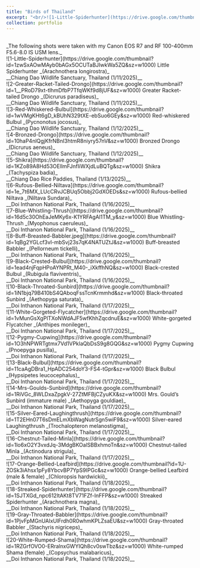 ```yaml
---
title: "Birds of Thailand"
excerpt: "<br/>![1-Little-Spiderhunter](https://drive.google.com/thumbnail?id=1zwSxAOwMAyb0bAGx5OCUTaBJIwkWa5ZQ&sz=w1000)"
collection: portfolio
---
```


<br/>
_The following shots were taken with my Canon EOS R7 and RF 100-400mm F5.6-8.0 IS USM lens._

<br/>
![1-Little-Spiderhunter](https://drive.google.com/thumbnail?id=1zwSxAOwMAyb0bAGx5OCUTaBJIwkWa5ZQ&sz=w1000)
Little Spiderhunter _(Arachnothera longirostra)_ <br/> __Chiang Dao Wildlife Sanctuary, Thailand (1/11/2025)__

<br/>
![2-Greater-Racket-Tailed-Drongo](https://drive.google.com/thumbnail?id=1__PRoD79xt-tlhmDfbP7TfqWKf9d8jUF&sz=w1000)
Greater Racket-tailed Drongo _(Dicrurus paradiseus)_ <br/> __Chiang Dao Wildlife Sanctuary, Thailand (1/11/2025)__

<br/>
![3-Red-Whiskered-Bulbul](https://drive.google.com/thumbnail?id=1wVMgKHt6gD_kBUhN329tXE-ebSuo6GEy&sz=w1000)
Red-whiskered Bulbul _(Pycnonotus jocosus)_ <br/> __Chiang Dao Wildlife Sanctuary, Thailand (1/12/2025)__

<br/>
![4-Bronzed-Drongo](https://drive.google.com/thumbnail?id=10haP4nlQgjKfrNBnI3htmR8niyry57nV&sz=w1000)
Bronzed Drongo _(Dicrurus aeneus)_ <br/> __Chiang Dao Wildlife Sanctuary, Thailand (1/12/2025)__

<br/>
![5-Shikra](https://drive.google.com/thumbnail?id=1KZo89A8Hd53OEllmFJnfIiWXjdLuBQTg&sz=w1000)
Shikra _(Tachyspiza badia)_ <br/> __Chiang Dao Rice Paddies, Thailand (1/13/2025)__

<br/>
![6-Rufous-Bellied-Niltava](https://drive.google.com/thumbnail?id=1e_7t6MX_LUcCRvJCBUq5Obbj2GdXOEDs&sz=w1000)
Rufous-bellied Niltava _(Niltava Sundara)_ <br/> __Doi Inthanon National Park, Thailand (1/16/2025)__

<br/>
![7-Blue-Whistling-Thrush](https://drive.google.com/thumbnail?id=16d5c30OhEaJeMKy6x-K1YRFAgAl1TM_y&sz=w1000)
Blue Whistling-Thrush _(Myophonus caeruleus)_ <br/> __Doi Inthanon National Park, Thailand (1/16/2025)__

<br/>
![8-Buff-Breasted-Babbler.jpeg](https://drive.google.com/thumbnail?id=1qBg2YGLcf3vl-mbSvj23s7qK4NATUZtJ&sz=w1000)
Buff-breasted Babbler _(Pellorneum tickelli)_ <br/> __Doi Inthanon National Park, Thailand (1/16/2025)__

<br/>
![9-Black-Crested-Bulbul](https://drive.google.com/thumbnail?id=1ead4njFqpHPoAYNPRt_M40-_iXkffhNQ&sz=w1000)
Black-crested Bulbul _(Rubigula flaviventris)_ <br/> __Doi Inthanon National Park, Thailand (1/16/2025)__

<br/>
![10-Black-Throated-Sunbird](https://drive.google.com/thumbnail?id=1iN1bjq79B410bS4QAboqFssTcnKrmmhd&sz=w1000)
Black-throated Sunbird _(Aethopyga saturata)_ <br/> __Doi Inthanon National Park, Thailand (1/17/2025)__

<br/>
![11-White-Gorgeted-Flycatcher](https://drive.google.com/thumbnail?id=1vMunGsXgPlTXoNWdAJF5wfKhhZqcdnuE&sz=w1000)
White-gorgeted Flycatcher _(Anthipes monileger)_ <br/> __Doi Inthanon National Park, Thailand (1/17/2025)__

<br/>
![12-Pygmy-Cupwing](https://drive.google.com/thumbnail?id=1O3hNPWRTgtmx7Vd1VPklaQbDsS9g8GQG&sz=w1000)
Pygmy Cupwing _(Pnoepyga pusilla)_ <br/> __Doi Inthanon National Park, Thailand (1/17/2025)__

<br/>
![13-Black-Bulbul](https://drive.google.com/thumbnail?id=11caAgDBra1_HpADC254doY3-FS4-tGpr&sz=w1000)
Black Bulbul _(Hypsipetes leucocephalus)_ <br/> __Doi Inthanon National Park, Thailand (1/17/2025)__

<br/>
![14-Mrs-Goulds-Sunbird](https://drive.google.com/thumbnail?id=1RiVGc_8WLDxaZpgkV-27ZtMFBjCZyuKX&sz=w1000)
Mrs. Gould’s Sunbird (immature male) _(Aethopyga gouldiae)_ <br/> __Doi Inthanon National Park, Thailand (1/17/2025)__

<br/>
![15-Silver-Eared-Laughingthrush](https://drive.google.com/thumbnail?id=1T2EHn07T6sDmELmXbWagNutrSgn5wiF9&sz=w1000)
Silver-eared Laughingthrush _(Trochalopteron melanostigma)_ <br/> __Doi Inthanon National Park, Thailand (1/17/2025)__

<br/>
![16-Chestnut-Tailed-Minla](https://drive.google.com/thumbnail?id=1lo6xO2Y3vxdJq-3MdgBKOalSBBxhmoTn&sz=w1000)
Chestnut-tailed Minla _(Actinodura strigula)_ <br/> __Doi Inthanon National Park, Thailand (1/17/2025)__

<br/>
![17-Orange-Bellied-Leafbird](https://drive.google.com/thumbnail?id=1U-ZOSk3iAhsx1pFy8YbcvBP7YpS9IPGc&sz=w1000)
Orange-bellied Leafbird (male & female) _(Chloropsis hardwickii)_ <br/> __Doi Inthanon National Park, Thailand (1/18/2025)__

<br/>
![18-Streaked-Spiderhunter](https://drive.google.com/thumbnail?id=1SJTXGd_npc612ltAKt8TV71FZf-InFFP&sz=w1000)
Streaked Spiderhunter _(Arachnothera magna)_ <br/> __Doi Inthanon National Park, Thailand (1/18/2025)__

<br/>
![19-Gray-Throated-Babbler](https://drive.google.com/thumbnail?id=1PjvFpMGnUAlxUlFrdh0R0whmKPLZsaEU&sz=w1000)
Gray-throated Babbler _(Stachyris nigriceps)_ <br/> __Doi Inthanon National Park, Thailand (1/18/2025)__

<br/>
![20-White-Rumped-Shama](https://drive.google.com/thumbnail?id=1RZGrfOVO0-ERralnxGWYIQh8cv0swTbz&sz=w1000)
White-rumped Shama (female) _(Copsychus malabaricus)_ <br/> __Doi Inthanon National Park, Thailand (1/18/2025)__

